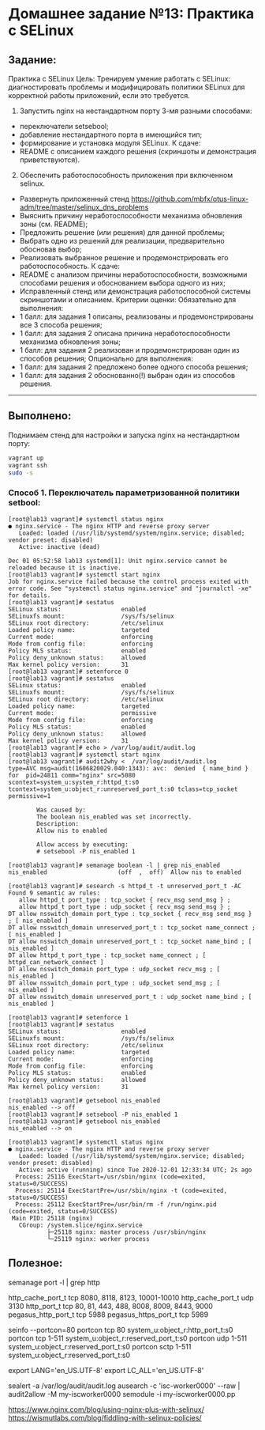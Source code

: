 # **Домашнее задание №13: Практика с SELinux**

## **Задание:**
Практика с SELinux
Цель: Тренируем умение работать с SELinux: диагностировать проблемы и модифицировать политики SELinux для корректной работы приложений, если это требуется.
1. Запустить nginx на нестандартном порту 3-мя разными способами:
- переключатели setsebool;
- добавление нестандартного порта в имеющийся тип;
- формирование и установка модуля SELinux.
К сдаче:
- README с описанием каждого решения (скриншоты и демонстрация приветствуются).

2. Обеспечить работоспособность приложения при включенном selinux.
- Развернуть приложенный стенд
https://github.com/mbfx/otus-linux-adm/tree/master/selinux_dns_problems
- Выяснить причину неработоспособности механизма обновления зоны (см. README);
- Предложить решение (или решения) для данной проблемы;
- Выбрать одно из решений для реализации, предварительно обосновав выбор;
- Реализовать выбранное решение и продемонстрировать его работоспособность.
К сдаче:
- README с анализом причины неработоспособности, возможными способами решения и обоснованием выбора одного из них;
- Исправленный стенд или демонстрация работоспособной системы скриншотами и описанием.
Критерии оценки:
Обязательно для выполнения:
- 1 балл: для задания 1 описаны, реализованы и продемонстрированы все 3 способа решения;
- 1 балл: для задания 2 описана причина неработоспособности механизма обновления зоны;
- 1 балл: для задания 2 реализован и продемонстрирован один из способов решения;
Опционально для выполнения:
- 1 балл: для задания 2 предложено более одного способа решения;
- 1 балл: для задания 2 обоснованно(!) выбран один из способов решения.

---

## **Выполнено:**

Поднимаем стенд для настройки и запуска nginx на нестандартном порту:
```bash
vagrant up
vagrant ssh
sudo -s
```

### **Способ 1. Переключатель параметризованной политики setbool:**
```
[root@lab13 vagrant]# systemctl status nginx
● nginx.service - The nginx HTTP and reverse proxy server
   Loaded: loaded (/usr/lib/systemd/system/nginx.service; disabled; vendor preset: disabled)
   Active: inactive (dead)

Dec 01 05:52:58 lab13 systemd[1]: Unit nginx.service cannot be reloaded because it is inactive.
[root@lab13 vagrant]# systemctl start nginx
Job for nginx.service failed because the control process exited with error code. See "systemctl status nginx.service" and "journalctl -xe" for details.
[root@lab13 vagrant]# sestatus
SELinux status:                 enabled
SELinuxfs mount:                /sys/fs/selinux
SELinux root directory:         /etc/selinux
Loaded policy name:             targeted
Current mode:                   enforcing
Mode from config file:          enforcing
Policy MLS status:              enabled
Policy deny_unknown status:     allowed
Max kernel policy version:      31
[root@lab13 vagrant]# setenforce 0
[root@lab13 vagrant]# sestatus
SELinux status:                 enabled
SELinuxfs mount:                /sys/fs/selinux
SELinux root directory:         /etc/selinux
Loaded policy name:             targeted
Current mode:                   permissive
Mode from config file:          enforcing
Policy MLS status:              enabled
Policy deny_unknown status:     allowed
Max kernel policy version:      31
[root@lab13 vagrant]# echo > /var/log/audit/audit.log
[root@lab13 vagrant]# systemctl start nginx
[root@lab13 vagrant]# audit2why <  /var/log/audit/audit.log
type=AVC msg=audit(1606820029.040:1343): avc:  denied  { name_bind } for  pid=24811 comm="nginx" src=5080 
scontext=system_u:system_r:httpd_t:s0 tcontext=system_u:object_r:unreserved_port_t:s0 tclass=tcp_socket permissive=1

        Was caused by:
        The boolean nis_enabled was set incorrectly.
        Description:
        Allow nis to enabled

        Allow access by executing:
        # setsebool -P nis_enabled 1

[root@lab13 vagrant]# semanage boolean -l | grep nis_enabled
nis_enabled                    (off  ,  off)  Allow nis to enabled

[root@lab13 vagrant]# sesearch -s httpd_t -t unreserved_port_t -AC
Found 9 semantic av rules:
   allow httpd_t port_type : tcp_socket { recv_msg send_msg } ;
   allow httpd_t port_type : udp_socket { recv_msg send_msg } ;
DT allow nsswitch_domain port_type : tcp_socket { recv_msg send_msg } ; [ nis_enabled ]
DT allow nsswitch_domain unreserved_port_t : tcp_socket name_connect ; [ nis_enabled ]
DT allow nsswitch_domain unreserved_port_t : tcp_socket name_bind ; [ nis_enabled ]
DT allow httpd_t port_type : tcp_socket name_connect ; [ httpd_can_network_connect ]
DT allow nsswitch_domain port_type : udp_socket recv_msg ; [ nis_enabled ]
DT allow nsswitch_domain port_type : udp_socket send_msg ; [ nis_enabled ]
DT allow nsswitch_domain unreserved_port_t : udp_socket name_bind ; [ nis_enabled ]

[root@lab13 vagrant]# setenforce 1
[root@lab13 vagrant]# sestatus
SELinux status:                 enabled
SELinuxfs mount:                /sys/fs/selinux
SELinux root directory:         /etc/selinux
Loaded policy name:             targeted
Current mode:                   enforcing
Mode from config file:          enforcing
Policy MLS status:              enabled
Policy deny_unknown status:     allowed
Max kernel policy version:      31

[root@lab13 vagrant]# getsebool nis_enabled
nis_enabled --> off
[root@lab13 vagrant]# setsebool -P nis_enabled 1
[root@lab13 vagrant]# getsebool nis_enabled
nis_enabled --> on

[root@lab13 vagrant]# systemctl status nginx
● nginx.service - The nginx HTTP and reverse proxy server
   Loaded: loaded (/usr/lib/systemd/system/nginx.service; disabled; vendor preset: disabled)
   Active: active (running) since Tue 2020-12-01 12:33:34 UTC; 2s ago
  Process: 25116 ExecStart=/usr/sbin/nginx (code=exited, status=0/SUCCESS)
  Process: 25114 ExecStartPre=/usr/sbin/nginx -t (code=exited, status=0/SUCCESS)
  Process: 25112 ExecStartPre=/usr/bin/rm -f /run/nginx.pid (code=exited, status=0/SUCCESS)
 Main PID: 25118 (nginx)
   CGroup: /system.slice/nginx.service
           ├─25118 nginx: master process /usr/sbin/nginx
           └─25119 nginx: worker process

```

## **Полезное:**

semanage port -l | grep http

http_cache_port_t              tcp      8080, 8118, 8123, 10001-10010
http_cache_port_t              udp      3130
http_port_t                    tcp      80, 81, 443, 488, 8008, 8009, 8443, 9000
pegasus_http_port_t            tcp      5988
pegasus_https_port_t           tcp      5989


seinfo --portcon=80
	portcon tcp 80 system_u:object_r:http_port_t:s0
	portcon tcp 1-511 system_u:object_r:reserved_port_t:s0
	portcon udp 1-511 system_u:object_r:reserved_port_t:s0
	portcon sctp 1-511 system_u:object_r:reserved_port_t:s0


export LANG='en_US.UTF-8'
export LC_ALL='en_US.UTF-8'

sealert -a /var/log/audit/audit.log
ausearch -c 'isc-worker0000' --raw | audit2allow -M my-iscworker0000
semodule -i my-iscworker0000.pp


https://www.nginx.com/blog/using-nginx-plus-with-selinux/
https://wismutlabs.com/blog/fiddling-with-selinux-policies/

